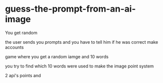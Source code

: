 # guess-the-prompt-from-an-ai-image
You get random 

the user sends you prompts and you have to tell him if he was correct
make accounts 

game where you get a random iamge and 10 words

you try to find which 10 words were used to make the image
point system

2 api's points and 

